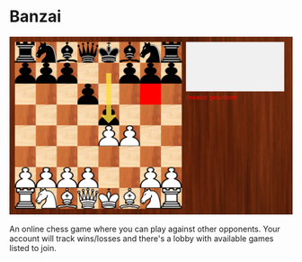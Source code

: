 # Banzai

![Image](banzai.png)

An online chess game where you can play against other opponents. Your account will track wins/losses and there's a lobby with available games listed to join.